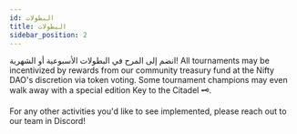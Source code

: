 ```yaml
---
id: البطولات
title: البطولات
sidebar_position: 2
---
```


انضم إلى المرح في البطولات الأسبوعية أو الشهرية! All tournaments may be incentivized by rewards from our community treasury fund at the Nifty DAO's discretion via token voting. Some tournament champions may even walk away with a special edition Key to the Citadel 🗝️.

For any other activities you'd like to see implemented, please reach out to our team in Discord!
